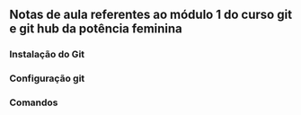 ## Notas de aula referentes ao módulo 1 do curso git e git hub da potência feminina

### Instalação do Git

### Configuração git

### Comandos